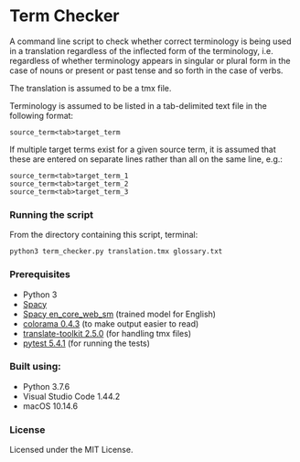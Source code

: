 # Term Checker

A command line script to check whether correct terminology is being used in a translation regardless of the inflected form of the terminology, i.e. regardless of whether terminology appears in singular or plural form in the case of nouns or present or past tense and so forth in the case of verbs.

The translation is assumed to be a tmx file.

Terminology is assumed to be listed in a tab-delimited text file in the following format:
```
source_term<tab>target_term
```

If multiple target terms exist for a given source term, it is assumed that these are entered on separate lines rather than all on the same line, e.g.:
```
source_term<tab>target_term_1
source_term<tab>target_term_2
source_term<tab>target_term_3
```

### Running the script

From the directory containing this script, terminal:
```
python3 term_checker.py translation.tmx glossary.txt
```

### Prerequisites

* Python 3
* [Spacy](https://spacy.io/usage)
* [Spacy en_core_web_sm](https://spacy.io/models/en) (trained model for English)
* [colorama 0.4.3](https://pypi.org/project/colorama/) (to make output easier to read)
* [translate-toolkit 2.5.0](https://pypi.org/project/translate-toolkit/) (for handling tmx files)
* [pytest 5.4.1](https://docs.pytest.org/en/latest/getting-started.html) (for running the tests)

### Built using:

* Python 3.7.6
* Visual Studio Code 1.44.2
* macOS 10.14.6

### License

Licensed under the MIT License.

